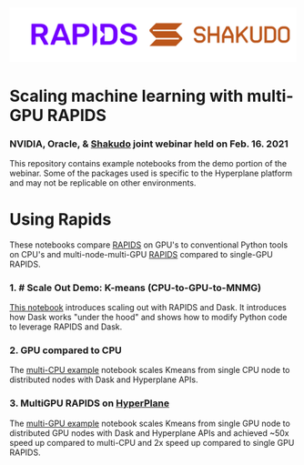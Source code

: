![](rapids_shakudo.png)

# Scaling machine learning with multi-GPU RAPIDS
### NVIDIA, Oracle, & [Shakudo](https://bit.ly/3FdAeRu) joint webinar held on Feb. 16. 2021
This repository contains example notebooks from the demo portion of the webinar.
Some of the packages used is specific to the Hyperplane platform and may not be replicable on other environments. 

# Using Rapids 

These notebooks compare [RAPIDS](https://rapids.ai) on GPU's to conventional Python tools on CPU's and multi-node-multi-GPU [RAPIDS](https://rapids.ai) compared to single-GPU RAPIDS.

### 1. # Scale Out Demo: K-means (CPU-to-GPU-to-MNMG)
[This notebook](scaling_out_k-means.ipynb) introduces scaling out with RAPIDS and Dask. It introduces how Dask works "under the hood" and shows how to modify Python code to leverage RAPIDS and Dask.

### 2. GPU compared to CPU

The [multi-CPU example](multiCPU.ipynb) notebook scales Kmeans from single CPU node to distributed nodes with Dask and Hyperplane APIs.

### 3. MultiGPU RAPIDS on [HyperPlane](https://bit.ly/3GWTymp)

The [multi-GPU example](multiGPU_rapids.ipynb.ipynb) notebook scales Kmeans from single GPU node to distributed GPU nodes with Dask and Hyperplane APIs and achieved ~50x speed up compared to multi-CPU and 2x speed up compared to single GPU RAPIDS.